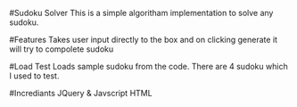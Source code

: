 #Sudoku Solver
This is a simple algoritham implementation to solve any sudoku.

#Features
Takes user input directly to the box and on clicking generate it will try to compolete sudoku

#Load Test
Loads sample sudoku from the code. There are 4 sudoku which I used to test.

#Incrediants
    JQuery & Javscript
    HTML
